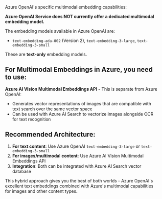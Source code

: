 ﻿Azure OpenAI's specific multimodal embedding capabilities:

**Azure OpenAI Service does NOT currently offer a dedicated multimodal embedding model.**

The embedding models available in Azure OpenAI are:

-   `text-embedding-ada-002` (Version 2), `text-embedding-3-large`, `text-embedding-3-small`

These are **text-only** embedding models.

## For Multimodal Embeddings in Azure, you need to use:

**Azure AI Vision Multimodal Embeddings API** - This is separate from Azure OpenAI:

-   Generates vector representations of images that are compatible with text search over the same vector space
-   Can be used with Azure AI Search to vectorize images alongside OCR for text recognition

## Recommended Architecture:

1.  **For text content**: Use Azure OpenAI `text-embedding-3-large` or `text-embedding-3-small`
2.  **For images/multimodal content**: Use Azure AI Vision Multimodal Embeddings API
3.  **Integration**: Both can be integrated with Azure AI Search vector database

This hybrid approach gives you the best of both worlds - Azure OpenAI's excellent text embeddings combined with Azure's multimodal capabilities for images and other content types.

